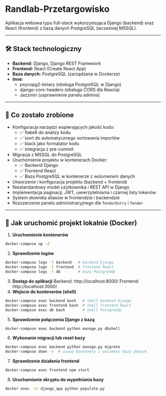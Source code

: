 # Randlab-Przetargowisko

Aplikacja webowa typu full-stack wykorzystująca Django (backend) oraz React (frontend) z bazą danych PostgreSQL (wcześniej MSSQL).

---

## 🛠️ Stack technologiczny

- **Backend:** Django, Django REST Framework  
- **Frontend:** React (Create React App)  
- **Baza danych:** PostgreSQL (zarządzana w Dockerze)  
- **Inne:**  
  - psycopg2-binary (obsługa PostgreSQL w Django)  
  - django-cors-headers (obsługa CORS dla Reacta)  
  - Jazzmin (usprawnienie panelu admina)  

---

## 🔧 Co zostało zrobione

- Konfiguracja narzędzi wspierających jakość kodu:
  - ✅ flake8 do analizy kodu  
  - ✅ isort do automatycznego sortowania importów  
  - ✅ black jako formatator kodu  
  - ✅ integracja z pre-commit  
- Migracja z MSSQL do PostgreSQL  
- Uruchomienie projektu w kontenerach Docker:  
  - ✅ Backend Django  
  - ✅ Frontend React  
  - ✅ Baza PostgreSQL w kontenerze z wolumenem danych  
- Utworzenie i konfiguracja projektu (backend + frontend)  
- Niestandardowy model użytkownika i REST API w Django  
- Implementacja paginacji, JWT, uwierzytelniania i czarnej listy tokenów  
- System słownika aliasów w frontendzie i backendzie  
- Rozszerzenie panelu administracyjnego dla `TenderEntry` i `Tender`  

---

## 🚀 Jak uruchomić projekt lokalnie (Docker)

1. **Uruchomienie kontenerów**
```bash
docker-compose up -d
```
2. **Sprawdzenie logów**
```bash
docker-compose logs -f backend   # backend Django
docker-compose logs -f frontend  # frontend React
docker-compose logs -f db        # baza PostgreSQL
```
3. **Dostęp do aplikacji**
Backend: http://localhost:8000/
Frontend: http://localhost:3000/
4. **Wejście do kontenerów (shell)**
```bash
docker-compose exec backend bash   # shell backend Django
docker-compose exec frontend bash  # shell frontend React
docker-compose exec db bash        # shell PostgreSQL
```
5. **Sprawdzenie połączenia Django z bazą**
```bash
docker-compose exec backend python manage.py dbshell
```
6. **Wykonanie migracji lub reset bazy**
```bash
docker-compose exec backend python manage.py migrate
docker-compose down -v  # usuwa kontenery i wolumeny bazy danych
```
7. **Sprawdzenie działania frontend**
```bash
docker-compose exec frontend npm start
```

8. **Uruchamianie skryptu do wypełniania bazy**
```bash
docker exec -it django_app python populate.py
```